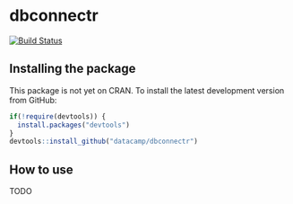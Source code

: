# dbconnectr

[![Build Status](https://api.travis-ci.org/datacamp/dbconnectr.svg?branch=master)](https://travis-ci.org/datacamp/dbconnectr)

## Installing the package

This package is not yet on CRAN. To install the latest development version from GitHub:

```R
if(!require(devtools)) {
  install.packages("devtools")
}
devtools::install_github("datacamp/dbconnectr")
```

## How to use

TODO

